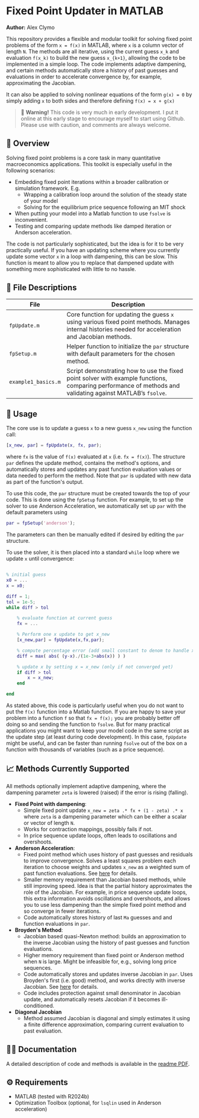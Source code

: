 # Fixed Point Updater in MATLAB

**Author:** Alex Clymo  

This repository provides a flexible and modular toolkit for solving fixed point problems of the form `x = f(x)` in MATLAB, where `x` is a column vector of length `N`. The methods are all iterative, using the current guess `x_k` and evaluation `f(x_k)` to build the new guess `x_{k+1}`, allowing the code to be implemented in a simple loop. The code implements adaptive dampening, and certain methods automatically store a history of past guesses and evaluations in order to accelerate convergence by, for example, approximating the Jacobian. 

It can also be applied to solving nonlinear equations of the form `g(x) = 0` by simply adding `x` to both sides and therefore defining `f(x) = x + g(x)`

> 🚧 **Warning!** This code is very much in early development. I put it online at this early stage to encourage myself to start using Github. Please use with caution, and comments are always welcome. 

## 🔧 Overview

Solving fixed point problems is a core task in many quantitative macroeconomics applications. This toolkit is especially useful in the following scenarios:

- Embedding fixed point iterations within a broader calibration or simulation framework. E.g.
    - Wrapping a calibration loop around the solution of the steady state of your model
    - Solving for the equilibrium price sequence following an MIT shock
- When putting your model into a Matlab function to use `fsolve` is inconvenient.
- Testing and comparing update methods like damped iteration or Anderson acceleration.

The code is not particularly sophisticated, but the idea is for it to be very practically useful. If you have an updating scheme where you currently update some vector `x` in a loop with dampening, this can be slow. This function is meant to allow you to replace that dampened update with something more sophisticated with little to no hassle. 

## 📁 File Descriptions

| File               | Description |
|--------------------|-------------|
| `fpUpdate.m`       | Core function for updating the guess `x` using various fixed point methods. Manages internal histories needed for acceleration and Jacobian methods. |
| `fpSetup.m`        | Helper function to initialize the `par` structure with default parameters for the chosen method. |
| `example1_basics.m`| Script demonstrating how to use the fixed point solver with example functions, comparing performance of methods and validating against MATLAB’s `fsolve`. |

## 🚀 Usage

The core use is to update a guess `x` to a new guess `x_new` using the function call:
```matlab
[x_new, par] = fpUpdate(x, fx, par);
```
where `fx` is the value of `f(x)` evaluated at `x` (i.e. `fx = f(x)`). The structure `par` defines the update method, contains the method's options, and automatically stores and updates any past function evaluation values or data needed to perform the method. Note that `par` is updated with new data as part of the function's output.

To use this code, the `par` structure must be created towards the top of your code. This is done using the `fpSetup` function. For example, to set up the solver to use Anderson Acceleration, we automatically set up `par` with the default parameters using
```matlab
par = fpSetup('anderson');
```
The parameters can then be manually edited if desired by editing the `par` structure. 

To use the solver, it is then placed into a standard `while` loop where we update `x` until convergence:
```matlab

% initial guess
x0 = ...
x = x0;

diff = 1;
tol = 1e-5;
while diff > tol

    % evaluate function at current guess
    fx = ...

    % Perform one x update to get x_new
    [x_new,par] = fpUpdate(x,fx,par);

    % compute percentage error (add small constant to denom to handle x=0)
    diff = max( abs( (y-x)./(1e-3+abs(x)) ) )

    % update x by setting x = x_new (only if not converged yet)
    if diff > tol
        x = x_new;
    end

end
```
As stated above, this code is particularly useful when you do not want to put the `f(x)` function into a Matlab function. If you are happy to save your problem into a function `f` so that `fx = f(x);` you are probably better off doing so and sending the function to `fsolve`. 
But for many practical applications you might want to keep your model code in the same script as the update step (at least during code development). In this case, `fpUpdate` might be useful, and can be faster than running `fsolve` out of the box on a function with thousands of variables (such as a price sequence).

## 📈 Methods Currently Supported

All methods optionally implement adaptive dampening, where the dampening parameter `zeta` is lowered (raised) if the error is rising (falling).

- **Fixed Point with dampening**:
    - Simple fixed point update `x_new = zeta .* fx + (1 - zeta) .* x` where `zeta` is a dampening parameter which can be either a scalar or vector of length `N`.
    - Works for contraction mappings, possibly fails if not. 
    - In price sequence update loops, often leads to oscillations and overshoots.
- **Anderson Acceleration**:
    - Fixed point method which uses history of past guesses and residuals to improve convergence. Solves a least squares problem each iteration to choose weights and updates `x_new` as a weighted sum of past function evaluations. See [here](https://en.wikipedia.org/wiki/Anderson_acceleration) for details.
    - Smaller memory requirement than Jacobian based methods, while still improving speed. Idea is that the partial history approximates the role of the Jacobian. For example, in price sequence update loops, this extra information avoids oscillations and overshoots, and allows you to use less dampening than the simple fixed point method and so converge in fewer iterations.
    - Code automatically stores history of last `Ma` guesses and and function evaluations in `par`. 
- **Broyden's Method**:
    - Jacobian based quasi-Newton method: builds an approximation to the inverse Jacobian using the history of past guesses and function evaluations. 
    - Higher memory requirement than fixed point or Anderson method when `N` is large. Might be infeasible for, e.g., solving long price sequences.
    - Code automatically stores and updates inverse Jacobian in `par`. Uses Broyden's first (i.e. good) method, and works directly with inverse Jacobian. See [here](https://en.wikipedia.org/wiki/Broyden%27s_method) for details.
    - Code includes protection against small denominator in Jacobian update, and automatically resets Jacobian if it becomes ill-conditioned.
- **Diagonal Jacobian**
    - Method assumed Jacobian is diagonal and simply estimates it using a finite difference approximation, comparing current evaluation to past evaluation. 

## 🙋‍♂️ Documentation

A detailed description of code and methods is available in the [readme PDF](https://github.com/alexclymo/fpUpdate/blob/main/readme/fpUpdate_readme.pdf).

## ⚙️ Requirements

- MATLAB (tested with R2024b)
- Optimization Toolbox (optional, for `lsqlin` used in Anderson acceleration)
